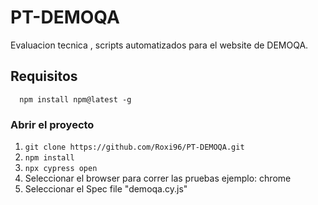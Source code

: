 # PT-DEMOQA
Evaluacion tecnica , scripts automatizados para el website de DEMOQA.


## Requisitos
```  npm install npm@latest -g```

### Abrir el proyecto
1. ```git clone https://github.com/Roxi96/PT-DEMOQA.git```
2. ```npm install```
3. ```npx cypress open```
4. Seleccionar el browser para correr las pruebas ejemplo: chrome
5. Seleccionar el Spec file "demoqa.cy.js"


